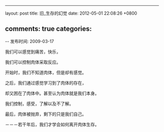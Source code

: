
---
layout: post
title: 旧_生存的幻觉
date: 2012-05-01 22:08:26 +0800

comments: true
categories: 
---

-- 发布时间: 2009-03-17

我们可以感觉到痛苦，快乐，

我们可以控制肉体采取反应。

开始时，我们不知道肉体，但是却有感觉。

之后，我们通过感觉学习到了肉体的存在，

却又困在了肉体中。甚至认为肉体就是我们本身。

我们控制，感受，了解以及不了解。

最后，肉体被抛弃，剩下的只是我们自己。

－－－若干年后，我们才学会如何离开肉体生存。